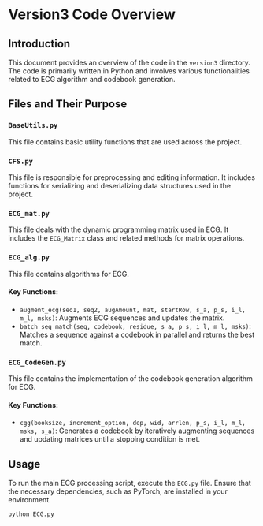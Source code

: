 # Version3 Code Overview

## Introduction
This document provides an overview of the code in the `version3` directory. The code is primarily written in Python and involves various functionalities related to ECG algorithm and codebook generation.

## Files and Their Purpose

### `BaseUtils.py`
This file contains basic utility functions that are used across the project.

### `CFS.py`
This file is responsible for preprocessing and editing information. It includes functions for serializing and deserializing data structures used in the project.

### `ECG_mat.py`
This file deals with the dynamic programming matrix used in ECG. It includes the `ECG_Matrix` class and related methods for matrix operations.

### `ECG_alg.py`
This file contains algorithms for ECG.

#### Key Functions:
- `augment_ecg(seq1, seq2, augAmount, mat, startRow, s_a, p_s, i_l, m_l, msks)`: Augments ECG sequences and updates the matrix.
- `batch_seq_match(seq, codebook, residue, s_a, p_s, i_l, m_l, msks)`: Matches a sequence against a codebook in parallel and returns the best match.

### `ECG_CodeGen.py`
This file contains the implementation of the codebook generation algorithm for ECG.

#### Key Functions:
- `cgg(booksize, increment_option, dep, wid, arrlen, p_s, i_l, m_l, msks, s_a)`: Generates a codebook by iteratively augmenting sequences and updating matrices until a stopping condition is met.

## Usage
To run the main ECG processing script, execute the `ECG.py` file. Ensure that the necessary dependencies, such as PyTorch, are installed in your environment.

```bash
python ECG.py
